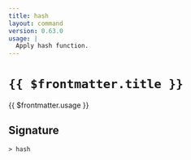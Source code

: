 ```yaml
---
title: hash
layout: command
version: 0.63.0
usage: |
  Apply hash function.
---
```


# `{{ $frontmatter.title }}`

<div style='white-space: pre-wrap;'>{{ $frontmatter.usage }}</div>

## Signature

```> hash ```
